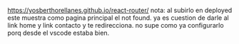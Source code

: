 https://yosberthorellanes.github.io/react-router/
nota: al subirlo en deployed este muestra como pagina principal el not found. ya es cuestion de darle al link home y link contacto y te redirecciona.
no supe como ya configurarlo porq desde el vscode estaba bien.
